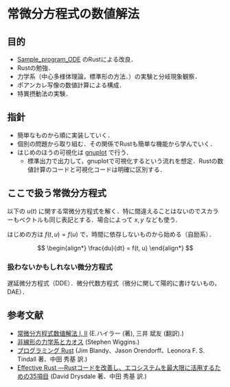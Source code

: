 # 常微分方程式の数値解法

## 目的

- [Sample_program_ODE](https://github.com/mino2357/Sample_program_ODE) のRustによる改良．
- Rustの勉強．
- 力学系（中心多様体理論，標準形の方法．）の実験と分岐現象観察．
- ポアンカレ写像の数値計算による構成．
- 特異摂動法の実験．

## 指針

- 簡単なものから順に実装していく．
- 個別の問題から取り組む．その関係でRustも簡単な機能から学んでいく．
- はじめのほうの可視化は [gnuplot](http://www.gnuplot.info/) で行う．
  - 標準出力で出力して，gnuplotで可視化するという流れを想定．Rustの数値計算のコードと可視化コードは明確に区別する．

## ここで扱う常微分方程式

以下の $u(t)$ に関する常微分方程式を解く．特に間違えることはないのでスカラーもベクトルも同じ表記とする．場合によって $x, y$ なども使う．

はじめの方は $f(t, u) = f(u)$ で，時間に依存しないものから始める（自励系）． 

$$
\begin{align*}
\frac{du}{dt} = f(t, u) 
\end{align*}
$$

### 扱わないかもしれない微分方程式

遅延微分方程式（DDE）．微分代数方程式（微分に関して陽的に書けないもの，DAE）．

## 参考文献

- [常微分方程式数値解法 Ⅰ, Ⅱ](https://www.maruzen-publishing.co.jp/item/b294285.html) (E.ハイラー (著), 三井 斌友 (翻訳).)
- [非線形の力学系とカオス](https://www.maruzen-publishing.co.jp/item/b294656.html) (Stephen Wiggins.)
- [プログラミング Rust](https://www.oreilly.co.jp/books/9784873119786/) (Jim Blandy、Jason Orendorff、Leonora F. S. Tindall 著、中田 秀基 訳.)
- [Effective Rust ―Rustコードを改善し、エコシステムを最大限に活用するための35項目](https://www.oreilly.co.jp/books/9784814400942/) (David Drysdale 著、中田 秀基 訳.)